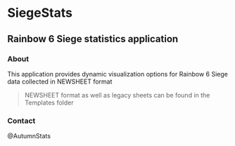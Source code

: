 # SiegeStats

## Rainbow 6 Siege statistics application
### About
This application provides dynamic visualization options for Rainbow 6 Siege data collected in NEWSHEET format
> NEWSHEET format as well as legacy sheets can be found in the Templates folder
### Contact
@AutumnStats


